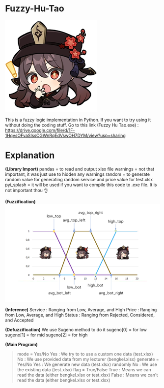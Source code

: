 # Fuzzy-Hu-Tao
![Hu Tao is our mascot 🙏](https://github.com/DAFFA4EVER/Fuzzy-Hu-Tao/blob/main/Icon_Emoji_Hu_Tao_1.png)

This is a fuzzy logic implementation in Python. If you want to try using it without doing the coding stuff. Go to this link (Fuzzy Hu Tao.exe) : https://drive.google.com/file/d/1F-1HqvsOFvaSIssCGWnRqEdVswOH7DYM/view?usp=sharing

# Explanation

**(Library Import)**
pandas = to read and output xlsx file
warnings = not that important, it was just use to hidden any warnings
random = to generate random value for generating random service and price value for test.xlsx
pyi_splash = it will be used if you want to compile this code to .exe file. It is not important thou 👌

**(Fuzzification)**
![Fuzzification Legend](https://github.com/DAFFA4EVER/Fuzzy-Hu-Tao/blob/main/Teaching%20by%20Hu%20Tao.png)

**(Inference)**
Service : Ranging from Low, Average, and High
Price   : Ranging from Low, Average, and High
Status  : Ranging from Rejected, Considered, and Accepted

**(Defuzzification)**
We use Sugeno method to do it
sugeno[0] = for low
sugeno[1] = for mid
sugeno[2] = for high

**(Main Program)**
> mode = Yes/No
    Yes : We try to to use a custom one data (test.xlsx)
    No  : We use provided data from my lecturer (bengkel.xlsx)
> generate = Yes/No
    Yes : We generate new data (test.xlsx) randomly
    No  : We use the existing data (test.xlsx)
> flag  = True/False
    True : Means we can read the data (either bengkel.xlsx or test.xlsx)
    False : Means we can't read the data (either bengkel.xlsx or test.xlsx)
